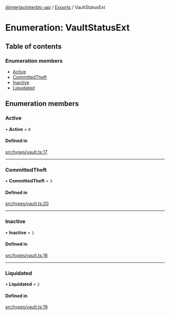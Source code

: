 [@interlay/interbtc-api](/README.md) / [Exports](/modules.md) / VaultStatusExt

# Enumeration: VaultStatusExt

## Table of contents

### Enumeration members

- [Active](/enums/VaultStatusExt.md#active)
- [CommittedTheft](/enums/VaultStatusExt.md#committedtheft)
- [Inactive](/enums/VaultStatusExt.md#inactive)
- [Liquidated](/enums/VaultStatusExt.md#liquidated)

## Enumeration members

### <a id="active" name="active"></a> Active

• **Active** = `0`

#### Defined in

[src/types/vault.ts:17](https://github.com/interlay/interbtc-api/blob/3ad80e9/src/types/vault.ts#L17)

___

### <a id="committedtheft" name="committedtheft"></a> CommittedTheft

• **CommittedTheft** = `3`

#### Defined in

[src/types/vault.ts:20](https://github.com/interlay/interbtc-api/blob/3ad80e9/src/types/vault.ts#L20)

___

### <a id="inactive" name="inactive"></a> Inactive

• **Inactive** = `1`

#### Defined in

[src/types/vault.ts:18](https://github.com/interlay/interbtc-api/blob/3ad80e9/src/types/vault.ts#L18)

___

### <a id="liquidated" name="liquidated"></a> Liquidated

• **Liquidated** = `2`

#### Defined in

[src/types/vault.ts:19](https://github.com/interlay/interbtc-api/blob/3ad80e9/src/types/vault.ts#L19)
